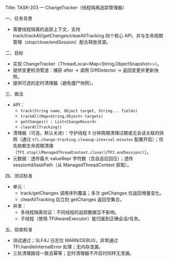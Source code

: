 Title: TASK-203 — ChangeTracker（线程隔离追踪管理器）

一、任务背景
- 需要线程隔离的追踪上下文，支持 track/trackAll/getChanges/clearAllTracking 四个核心 API，并与生命周期管理（stop/close/endSession）配合释放资源。

二、目标
- 实现 ChangeTracker（ThreadLocal<Map<String,ObjectSnapshot>>）。
- 提供变更检测管道：捕获 after → 调用 DiffDetector → 返回变更并更新快照。
- 提供可选的定时清理器（避免僵尸快照）。

三、做法
- API：
  - `track(String name, Object target, String... fields)`
  - `trackAll(Map<String,Object> targets)`
  - `getChanges() : List<ChangeRecord>`
  - `clearAllTracking()`
- 清理器（可选，默认关闭）：守护线程 5 分钟周期清理过期或无会话关联的快照（通过 `tfi.change-tracking.cleanup-interval-minutes` 配置开启）；优先依赖生命周期清理（`TFI.stop()`/`ManagedThreadContext.close()`/`TFI.endSession()`）。
- 元数据：透传最大 valueRepr 字符数（含自适应回压）；透传 sessionId/taskPath（从 ManagedThreadContext 获取）。

四、测试标准
- 单元：
  - track/getChanges 调用序列覆盖；多次 getChanges 仅返回增量变化。
  - clearAllTracking 后立刻 getChanges 返回空集合。
- 并发：
  - 多线程隔离验证：不同线程的追踪数据互不影响。
  - 子线程（使用 TFIAwareExecutor）能归属到正确会话/任务。

五、验收标准
- 测试通过；SLF4J 日志仅 WARN/DEBUG，异常通过 TFI.handleInternalError 处理；无内存泄漏。
 - 三处清理路径一致且幂等；定时清理器不开启时同样无泄漏。
